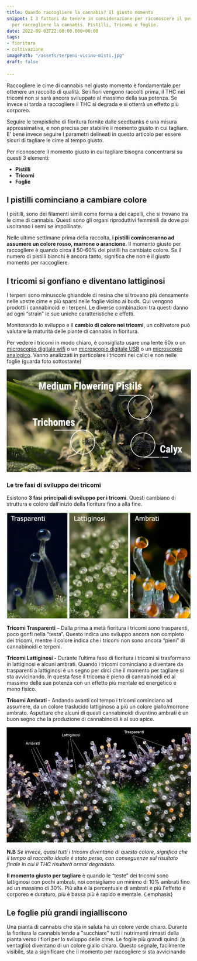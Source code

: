 ```yaml
---
title: Quando raccogliere la cannabis? Il giusto momento
snippet: I 3 fattori da tenere in considerazione per riconoscere il perfetto momento
  per raccogliere la cannabis. Pistilli, Tricomi e foglie.
date: 2022-09-03T22:00:00.000+00:00
tags:
- fioritura
- coltivazione
imagePath: "/assets/terpeni-vicino-misti.jpg"
draft: false

---
```

Raccogliere le cime di cannabis nel giusto momento è fondamentale per ottenere un raccolto di qualità. Se i fiori vengono raccolti prima, il THC nei tricomi non si sarà ancora sviluppato al massimo della sua potenza. Se invece si tarda a raccogliere il THC si degrada e si otterrà un effetto più corporeo.

Seguire le tempistiche di fioritura fornite dalle seedbanks è una misura approssimativa, e non precisa per stabilire il momento giusto in cui tagliare. E’ bene invece seguire I parametri delineati in questo articolo per essere sicuri di tagliare le cime al tempo giusto.

Per riconoscere il momento giusto in cui tagliare bisogna concentrarsi su questi 3 elementi:

* **Pistilli**
* **Tricomi**
* **Foglie**

## I pistilli cominciano a cambiare colore

I pistilli, sono dei filamenti simili come forma a dei capelli, che si trovano tra le cime di cannabis. Questi sono gli organi riproduttivi femminili da dove poi usciranno i semi se impollinate.

Nelle ultime settimane prima della raccolta, **i pistilli cominceranno ad assumere un colore rosso, marrone o arancione.** Il momento giusto per raccogliere è quando circa il 50-60% dei pistilli ha cambiato colore. Se il numero di pistilli bianchi è ancora tanto, significa che non è il giusto momento per raccogliere.

## I tricomi si gonfiano e diventano lattiginosi

I terpeni sono minuscole ghiandole di resina che si trovano più densamente nelle vostre cime e più sparsi nelle foglie vicino ai buds. Qui vengono prodotti i cannabinoidi e i terpeni. Le diverse combinazioni tra questi danno ad ogni “strain” le sue uniche caratteristiche e effetti.

Monitorando lo sviluppo e il **cambio di colore nei tricomi**, un coltivatore può valutare la maturità delle piante di cannabis in fioritura.

Per vedere i tricomi in modo chiaro, è consigliato usare una lente 60x o un [microscopio digitale wifi](https://amzn.to/3qUKzKS) o un [microscopio digitale USB](https://amzn.to/3xh52M5) o un [microscopio analogico](https://www.amazon.it/Carson-MicroBrite-Microscopio-tascabile-illuminazione/dp/B00LAX52IQ/ref=mp_s_a_1_1_sspa?crid=CCOA0ZLQNUAB&dchild=1&keywords=carson+microbrite+plus&qid=1633307427&sprefix=carson+mi&sr=8-1-spons&psc=1&spLa=ZW5jcnlwdGVkUXVhbGlmaWVyPUFJS0g4N0ZZVTRPSEQmZW5jcnlwdGVkSWQ9QTA3ODU0MDQyTVhIVjNRM0s0SEtYJmVuY3J5cHRlZEFkSWQ9QTAyNDIyMTdJODJCMUNFMVVJMFMmd2lkZ2V0TmFtZT1zcF9waG9uZV9zZWFyY2hfYXRmJmFjdGlvbj1jbGlja1JlZGlyZWN0JmRvTm90TG9nQ2xpY2s9dHJ1ZQ==). Vanno analizzati in particolare i tricomi nei calici e non nelle foglie (guarda foto sottostante)

![](/assets/calyx-cannabis-plant.jpg)

### Le tre fasi di sviluppo dei tricomi

Esistono **3 fasi principali di sviluppo per i tricomi**. Questi cambiano di struttura e colore dall'inizio della fioritura fino a alla fine.

![](/assets/tricomi.jpg)

**Tricomi Trasparenti** – Dalla prima a metà fioritura i tricomi sono trasparenti, poco gonfi nella “testa”. Questo indica uno sviluppo ancora non completo dei tricomi, mentre il colore indica che i tricomi non sono ancora “pieni” di cannabinoidi e terpeni.

**Tricomi Lattiginosi -** Durante l’ultima fase di fioritura i tricomi si trasformano in lattiginosi e alcuni ambrati. Quando i tricomi cominciano a diventare da trasparenti a lattiginosi è un segno per dirci che il momento per tagliare si sta avvicinando. In questa fase il tricoma è pieno di cannabinoidi ed al massimo delle sue potenza con un effetto più mentale ed energetico e meno fisico.

**Tricomi Ambrati -** Andando avanti col tempo i tricomi cominciano ad assumere, da un colore traslucido lattiginoso a più un colore giallo/morrone ambrato. Aspettare che alcuni di questi cannabinoidi diventino ambrati è un buon segno che la produzione di cannabinoidi è al suo apice.

![](/assets/terpeni-vicino-misti.jpg)

**N.B** _Se invece, quasi tutti i tricomi diventano di questo colore, significa che il tempo di raccolto ideale è stato perso, con conseguenze sul risultato finale in cui il THC risulterà ormai degradato._

**Il momento giusto per tagliare** è quando le “teste” dei tricomi sono lattiginosi con pochi ambrati, noi consigliamo un minimo di 10% ambrati fino ad un massimo di 30%. Più alta è la percentuale di ambrati e più l'effetto è corporeo e duraturo, più è bassa più è rapido e mentale. {.emphasis}

## Le foglie più grandi ingialliscono

Una pianta di cannabis che sta in saluta ha un colore verde chiaro. Durante la fioritura la cannabis tende a "succhiare" tutti i nutrimenti rimasti della pianta verso i fiori per lo sviluppo delle cime. Le foglie più grandi quindi (a ventaglio) diventano di un colore giallo chiaro. Questo segnale, facilmente visibile, sta a significare che il momento per raccogliere si sta avvicinando